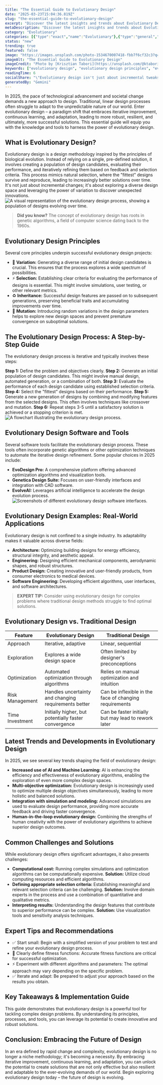 ```yaml
---
title: "The Essential Guide to Evolutionary Design"
date: "2025-03-23T15:04:36.819Z"
slug: "the-essential-guide-to-evolutionary-design"
excerpt: "Discover the latest insights and trends about Evolutionary Design. This comprehensive guide covers everything you need to know about Evolutionary Design in 2025."
metaDescription: "Discover the latest insights and trends about Evolutionary Design. This comprehensive guide covers everything you need to know about Evolutionary Design in..."
category: "Evolutionary"
categories: [{"type":"exact","name":"Evolutionary"},{"type":"general","name":"Engineering"},{"type":"medium","name":"Software Design"},{"type":"specific","name":"Genetic Algorithms"},{"type":"niche","name":"Fitness Functions"}]
status: "new"
trending: true
featured: false
image: "https://images.unsplash.com/photo-1534670007418-fbb7f6cf32c3?q=85&w=1200&fit=max&fm=webp&auto=compress"
imageAlt: "The Essential Guide to Evolutionary Design"
imageCredit: "Photo by [Krisztian Tabori](https://unsplash.com/@ktabori) on Unsplash"
keywords: ["evolutionary design", "evolutionary design principles", "evolutionary design process", "evolutionary design software", "evolutionary design examples", "what is evolutionary design?", "benefits of evolutionary design", "evolutionary design in architecture", "evolutionary design vs traditional design", "best evolutionary design tools"]
readingTime: 6
socialShare: "\"Evolutionary design isn't just about incremental tweaks; it's about harnessing the power of variation to discover unexpected innovations that traditional methods miss.\""
generatedBy: "Gemini"
---
```




In 2025, the pace of technological advancement and societal change demands a new approach to design.  Traditional, linear design processes often struggle to adapt to the unpredictable nature of our world.  Enter evolutionary design – a paradigm shift that embraces iterative improvement, continuous learning, and adaptation, leading to more robust, resilient, and ultimately, more successful solutions. This essential guide will equip you with the knowledge and tools to harness the power of evolutionary design.

## What is Evolutionary Design?

Evolutionary design is a design methodology inspired by the principles of biological evolution.  Instead of relying on a single, pre-defined solution, it involves creating a population of design candidates, evaluating their performance, and iteratively refining them based on feedback and selection criteria. This process mimics natural selection, where the "fittest" designs survive and reproduce, leading to increasingly better solutions over time.  It's not just about incremental changes; it's about exploring a diverse design space and leveraging the power of variation to discover unexpected innovations. ![A visual representation of the evolutionary design process, showing a population of designs evolving over time.](https://images.unsplash.com/photo-1476357471311-43c0db9fb2b4?q=85&w=1200&fit=max&fm=webp&auto=compress)

> **Did you know?**  The concept of evolutionary design has roots in genetic algorithms, a field of computer science dating back to the 1960s.

## Evolutionary Design Principles

Several core principles underpin successful evolutionary design projects:

* 🔑 **Variation:**  Generating a diverse range of initial design candidates is crucial. This ensures that the process explores a wide spectrum of possibilities.
* ⚡ **Selection:**  Establishing clear criteria for evaluating the performance of designs is essential. This might involve simulations, user testing, or other relevant metrics.
* ♻️ **Inheritance:**  Successful design features are passed on to subsequent generations, preserving beneficial traits and accumulating improvements over time.
* 🔄 **Mutation:**  Introducing random variations in the design parameters helps to explore new design spaces and prevent premature convergence on suboptimal solutions.

## The Evolutionary Design Process: A Step-by-Step Guide

The evolutionary design process is iterative and typically involves these steps:

**Step 1:** Define the problem and objectives clearly.
**Step 2:** Generate an initial population of design candidates.  This might involve manual design, automated generation, or a combination of both.
**Step 3:** Evaluate the performance of each design candidate using established selection criteria.
**Step 4:** Select the "fittest" designs based on their performance.
**Step 5:** Generate a new generation of designs by combining and modifying features from the selected designs. This often involves techniques like crossover and mutation.
**Step 6:** Repeat steps 3-5 until a satisfactory solution is achieved or a stopping criterion is met. ![A flowchart illustrating the evolutionary design process.](https://images.unsplash.com/photo-1534670007418-fbb7f6cf32c3?q=85&w=1200&fit=max&fm=webp&auto=compress)

## Evolutionary Design Software and Tools

Several software tools facilitate the evolutionary design process. These tools often incorporate genetic algorithms or other optimization techniques to automate the iterative design refinement. Some popular choices in 2025 include:

* **EvoDesign Pro:**  A comprehensive platform offering advanced optimization algorithms and visualization tools.
* **Genetica Design Suite:**  Focuses on user-friendly interfaces and integration with CAD software.
* **EvolveAI:**  Leverages artificial intelligence to accelerate the design evolution process.  ![Screenshots of different evolutionary design software interfaces.](https://images.unsplash.com/photo-1507238691740-187a5b1d37b8?q=85&w=1200&fit=max&fm=webp&auto=compress)

## Evolutionary Design Examples: Real-World Applications

Evolutionary design is not confined to a single industry. Its adaptability makes it valuable across diverse fields:

* **Architecture:** Optimizing building designs for energy efficiency, structural integrity, and aesthetic appeal.
* **Engineering:** Designing efficient mechanical components, aerodynamic shapes, and robust structures.
* **Product Design:** Creating innovative and user-friendly products, from consumer electronics to medical devices.
* **Software Engineering:** Developing efficient algorithms, user interfaces, and software architectures.

> **EXPERT TIP:**  Consider using evolutionary design for complex problems where traditional design methods struggle to find optimal solutions.

## Evolutionary Design vs. Traditional Design

| Feature          | Evolutionary Design                               | Traditional Design                                   |
|-----------------|----------------------------------------------------|-------------------------------------------------------|
| Approach         | Iterative, adaptive                               | Linear, sequential                                     |
| Exploration     | Explores a wide design space                       | Often limited by designer's preconceptions            |
| Optimization    | Automated optimization through algorithms           | Relies on manual optimization and intuition           |
| Risk Management | Handles uncertainty and changing requirements better | Can be inflexible in the face of changing requirements |
| Time Investment | Initially higher, but potentially faster convergence | Can be faster initially but may lead to rework later  |

## Latest Trends and Developments in Evolutionary Design

In 2025, we see several key trends shaping the field of evolutionary design:

* **Increased use of AI and Machine Learning:**  AI is enhancing the efficiency and effectiveness of evolutionary algorithms, enabling the exploration of even more complex design spaces.
* **Multi-objective optimization:**  Evolutionary design is increasingly used to optimize multiple design objectives simultaneously, leading to more holistic and balanced solutions.
* **Integration with simulation and modeling:**  Advanced simulations are used to evaluate design performance, providing more accurate feedback and driving faster convergence.
* **Human-in-the-loop evolutionary design:**  Combining the strengths of human creativity with the power of evolutionary algorithms to achieve superior design outcomes.

## Common Challenges and Solutions

While evolutionary design offers significant advantages, it also presents challenges:

* **Computational cost:**  Running complex simulations and optimization algorithms can be computationally expensive.  **Solution:** Utilize cloud computing resources and efficient algorithms.
* **Defining appropriate selection criteria:**  Establishing meaningful and relevant selection criteria can be challenging. **Solution:**  Involve domain experts in the process and use a combination of quantitative and qualitative metrics.
* **Interpreting results:**  Understanding the design features that contribute to superior performance can be complex. **Solution:**  Use visualization tools and sensitivity analysis techniques.

## Expert Tips and Recommendations

* ✅ Start small: Begin with a simplified version of your problem to test and refine your evolutionary design process.
* 🔑 Clearly define fitness functions:  Accurate fitness functions are critical for successful optimization.
* ⚡ Experiment with different algorithms and parameters:  The optimal approach may vary depending on the specific problem.
* ✅  Iterate and adapt: Be prepared to adjust your approach based on the results you obtain.

## Key Takeaways & Implementation Guide

This guide demonstrates that evolutionary design is a powerful tool for tackling complex design problems.  By understanding its principles, processes, and tools, you can leverage its potential to create innovative and robust solutions.

## Conclusion: Embracing the Future of Design

In an era defined by rapid change and complexity, evolutionary design is no longer a niche methodology; it's becoming a necessity. By embracing iterative improvement, continuous learning, and adaptation, you can unlock the potential to create solutions that are not only effective but also resilient and adaptable to the ever-evolving demands of our world.  Begin exploring evolutionary design today – the future of design is evolving.


